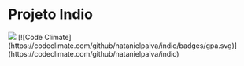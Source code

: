 # Projeto Indio 
<img src="https://travis-ci.org/natanielpaiva/indio.svg?branch=master"  />
[![Code Climate](https://codeclimate.com/github/natanielpaiva/indio/badges/gpa.svg)](https://codeclimate.com/github/natanielpaiva/indio)
